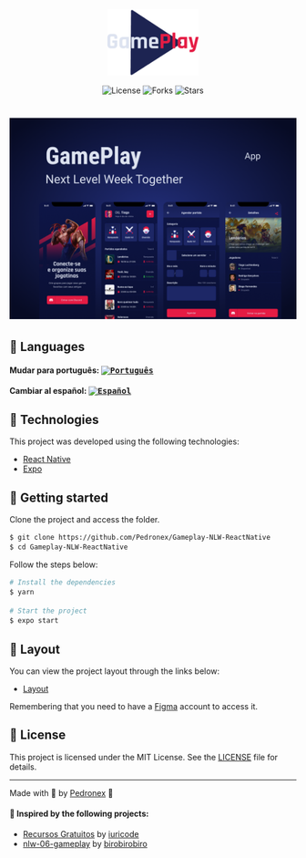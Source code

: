 <p align="center">
  <img alt="gameplay" src="../../assets/logo.png" width="160px">
</p>

<p align="center">
  <img  src="https://img.shields.io/static/v1?label=license&message=MIT&color=991f36&labelColor=0D133D" alt="License">
  
  <img src="https://img.shields.io/github/forks/pedronex/Gameplay-NLW-ReactNative?label=forks&message=MIT&color=991f36&labelColor=0D133D" alt="Forks">

  <img src="https://img.shields.io/github/forks/pedronex/Gameplay-NLW-ReactNative?label=stars&message=MIT&color=991f36&labelColor=0D133D" alt="Stars">
</p>

<h1 align="center">
    <img alt="gameplay" title="Gameplay" src="../../assets/cover.png" />
</h1>

## 💬 Languages

#### Mudar para português: <kbd>[<img title="Português" alt="Português" src="https://imgur.com/saCuWe2.png" width="22">](../../../README.md)</kbd>

#### Cambiar al español: <kbd>[<img title="Español" alt="Español" src="https://raw.githubusercontent.com/iuricode/recursos-gratuitos/master/flags/es.png" width="22">](../espanol/README.es.md)</kbd>

## 🧪 Technologies

This project was developed using the following technologies:

- [React Native](https://reactnative.dev/)
- [Expo](https://expo.io/)

## 🚀 Getting started

Clone the project and access the folder.

```bash
$ git clone https://github.com/Pedronex/Gameplay-NLW-ReactNative
$ cd Gameplay-NLW-ReactNative
```

Follow the steps below:

```bash
# Install the dependencies
$ yarn

# Start the project
$ expo start
```

## 🔖 Layout

You can view the project layout through the links below:

- [Layout](https://www.figma.com/file/0kv33XYjvOgvKGKHBaiR07/GamePlay-NLW-Together/duplicate)

Remembering that you need to have a [Figma](http://figma.com/) account to access it.

## 📝 License

This project is licensed under the MIT License. See the [LICENSE](LICENSE.md) file for details.

---

Made with 💜 by [Pedronex](https://pedronex.github.io/Pedronex/) 👋

#### 💙 Inspired by the following projects:

- [Recursos Gratuitos](https://github.com/iuricode/recursos-gratuitos) by [iuricode](https://iuricode-links.vercel.app)
- [nlw-06-gameplay](https://github.com/birobirobiro/nlw-06-gameplay) by [birobirobiro](https://birobirobiro.dev)
